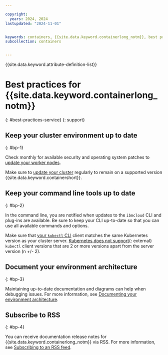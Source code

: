 ```yaml
---

copyright: 
  years: 2024, 2024
lastupdated: "2024-11-01"


keywords: containers, {{site.data.keyword.containerlong_notm}}, best practices
subcollection: containers


---
```


{{site.data.keyword.attribute-definition-list}}


# Best practices for {{site.data.keyword.containerlong_notm}}
{: #best-practices-service}
{: support}

## Keep your cluster environment up to date
{: #bp-1}

Check monthly for available security and operating system patches to [update your worker nodes](/docs/containers?topic=containers-update#worker_node).

Make sure to [update your cluster](/docs/containers?topic=containers-update) regularly to remain on a supported version {{site.data.keyword.containershort}}.

## Keep your command line tools up to date
{: #bp-2}

In the command line, you are notified when updates to the `ibmcloud` CLI and plug-ins are available. Be sure to keep your CLI up-to-date so that you can use all available commands and options.

Make sure that [your `kubectl` CLI](/docs/containers?topic=containers-cli-install) client matches the same Kubernetes version as your cluster server. [Kubernetes does not support](https://kubernetes.io/releases/version-skew-policy/){: external} `kubectl` client versions that are 2 or more versions apart from the server version (n +/- 2).

## Document your environment architecture
{: #bp-3}

Maintaining up-to-date documentation and diagrams can help when debugging issues. For more information, see [Documenting your environment architecture](/docs/containers?topic=containers-document-environment).

## Subscribe to RSS
{: #bp-4}

You can receive documentation release notes for {{site.data.keyword.containerlong_notm}} via RSS. For more information, see [Subscribing to an RSS feed](/docs/containers?topic=containers-viewing-cloud-status#subscribing-rss-feed).
